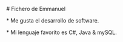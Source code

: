 \# Fichero de Emmanuel



\* Me gusta el desarrollo de software.

\* Mi lenguaje favorito es C#, Java \& mySQL.

